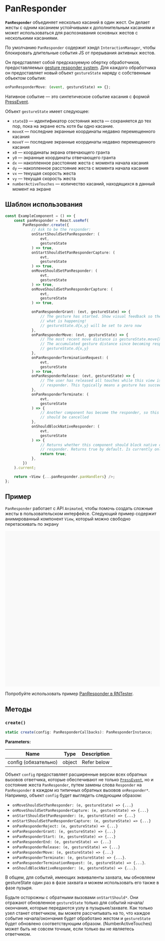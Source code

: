 # PanResponder

**`PanResponder`** объединяет несколько касаний в один жест. Он делает жесты с одним касанием устойчивыми к дополнительным касаниям и может использоваться для распознавания основных жестов с несколькими касаниями.

По умолчанию `PanResponder` содержит хэндл `InteractionManager`, чтобы блокировать длительные события JS от прерывания активных жестов.

Он представляет собой предсказуемую обертку обработчиков, предоставляемых [gesture responder system](gesture-responder-system.md). Для каждого обработчика он предоставляет новый объект `gestureState` наряду с собственным объектом события:

```ts
onPanResponderMove: (event, gestureState) => {};
```

Нативное событие — это синтетическое событие касания с формой [PressEvent](pressevent.md).

Объект `gestureState` имеет следующее:

-   `stateID` — идентификатор состояния жеста — сохраняется до тех пор, пока на экране есть хотя бы одно касание.
-   `moveX` — последние экранные координаты недавно перемещенного касания
-   `moveY` — последние экранные координаты недавно перемещенного касания
-   `x0` — координаты экрана отвечающего гранта
-   `y0` — экранные координаты отвечающего гранта
-   `dx` — накопленное расстояние жеста с момента начала касания
-   `dy` — накопленное расстояние жеста с момента начала касания
-   `vx` — текущая скорость жеста
-   `vy` — текущая скорость жеста
-   `numberActiveTouches` — количество касаний, находящихся в данный момент на экране

## Шаблон использования

```ts
const ExampleComponent = () => {
    const panResponder = React.useRef(
        PanResponder.create({
            // Ask to be the responder:
            onStartShouldSetPanResponder: (
                evt,
                gestureState
            ) => true,
            onStartShouldSetPanResponderCapture: (
                evt,
                gestureState
            ) => true,
            onMoveShouldSetPanResponder: (
                evt,
                gestureState
            ) => true,
            onMoveShouldSetPanResponderCapture: (
                evt,
                gestureState
            ) => true,

            onPanResponderGrant: (evt, gestureState) => {
                // The gesture has started. Show visual feedback so the user knows
                // what is happening!
                // gestureState.d{x,y} will be set to zero now
            },
            onPanResponderMove: (evt, gestureState) => {
                // The most recent move distance is gestureState.move{X,Y}
                // The accumulated gesture distance since becoming responder is
                // gestureState.d{x,y}
            },
            onPanResponderTerminationRequest: (
                evt,
                gestureState
            ) => true,
            onPanResponderRelease: (evt, gestureState) => {
                // The user has released all touches while this view is the
                // responder. This typically means a gesture has succeeded
            },
            onPanResponderTerminate: (
                evt,
                gestureState
            ) => {
                // Another component has become the responder, so this gesture
                // should be cancelled
            },
            onShouldBlockNativeResponder: (
                evt,
                gestureState
            ) => {
                // Returns whether this component should block native components from becoming the JS
                // responder. Returns true by default. Is currently only supported on android.
                return true;
            },
        })
    ).current;

    return <View {...panResponder.panHandlers} />;
};
```

## Пример

`PanResponder` работает с API `Animated`, чтобы помочь создать сложные жесты в пользовательском интерфейсе. Следующий пример содержит анимированный компонент `View`, который можно свободно перетаскивать по экрану

<div data-snack-id="@bndby/panresponder" data-snack-platform="web" data-snack-preview="true" data-snack-theme="light" style="overflow:hidden;background:#F9F9F9;border:1px solid var(--color-border);border-radius:4px;height:505px;width:100%"></div>

Попробуйте использовать пример [PanResponder в RNTester](https://github.com/facebook/react-native/blob/main/packages/rn-tester/js/examples/PanResponder/PanResponderExample.js).

## Методы

### `create()`

```ts
static create(config: PanResponderCallbacks): PanResponderInstance;
```

**Parameters:**

| Name                 | Type   | Description |
| -------------------- | ------ | ----------- |
| config (обязательно) | object | Refer below |

Объект `config` предоставляет расширенные версии всех обратных вызовов ответчика, которые обеспечивают не только [`PressEvent`](pressevent.md), но и состояние жеста `PanResponder`, путем замены слова `Responder` на `PanResponder` в каждом из типичных обратных вызовов `onResponder*`. Например, объект `config` будет выглядеть следующим образом:

-   `onMoveShouldSetPanResponder: (e, gestureState) => {...}`
-   `onMoveShouldSetPanResponderCapture: (e, gestureState) => {...}`
-   `onStartShouldSetPanResponder: (e, gestureState) => {...}`
-   `onStartShouldSetPanResponderCapture: (e, gestureState) => {...}`
-   `onPanResponderReject: (e, gestureState) => {...}`
-   `onPanResponderGrant: (e, gestureState) => {...}`
-   `onPanResponderStart: (e, gestureState) => {...}`
-   `onPanResponderEnd: (e, gestureState) => {...}`
-   `onPanResponderRelease: (e, gestureState) => {...}`
-   `onPanResponderMove: (e, gestureState) => {...}`
-   `onPanResponderTerminate: (e, gestureState) => {...}`.
-   `onPanResponderTerminationRequest: (e, gestureState) => {...}`.
-   `onShouldBlockNativeResponder: (e, gestureState) => {...}`.

В общем, для событий, имеющих эквиваленты захвата, мы обновляем gestureState один раз в фазе захвата и можем использовать его также в фазе пузыря.

Будьте осторожны с обратными вызовами `onStartShould*`. Они отражают обновленное `gestureState` только для событий начала/окончания, которые передаются узлу в пузырьке/захвате. Как только узел станет ответчиком, вы можете рассчитывать на то, что каждое событие начала/окончания будет обработано жестом и `gestureState` будет обновлено соответствующим образом. (NumberActiveTouches) может быть не совсем точным, если только вы не являетесь ответчиком.

